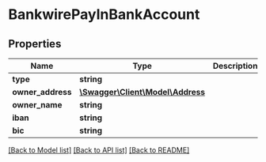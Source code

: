 # BankwirePayInBankAccount

## Properties
Name | Type | Description | Notes
------------ | ------------- | ------------- | -------------
**type** | **string** |  | [optional] 
**owner_address** | [**\Swagger\Client\Model\Address**](Address.md) |  | [optional] 
**owner_name** | **string** |  | [optional] 
**iban** | **string** |  | [optional] 
**bic** | **string** |  | [optional] 

[[Back to Model list]](../README.md#documentation-for-models) [[Back to API list]](../README.md#documentation-for-api-endpoints) [[Back to README]](../README.md)


